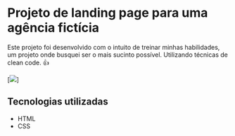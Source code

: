 # Projeto de landing page para uma agência fictícia
Este projeto foi desenvolvido com o intuito de treinar minhas habilidades, um projeto onde busquei ser o mais sucinto possível. Utilizando técnicas de clean code. 👍

[<img src="./src/images/demo_landing_page.gif">]


## Tecnologias utilizadas
- HTML
- CSS

